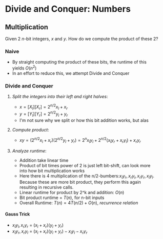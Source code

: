 # Divide and Conquer: Numbers

## Multiplication

Given 2 $n$-bit integers, $x$ and $y$. How do we compute the product of these 2?

### Naive
- By straight computing the product of these bits, the runtime of this yields $O(n^2)$
- In an effort to reduce this, we attempt Divide and Conquer


### Divide and Conquer
1. *Split the integers into their left and right halves*:
	- $x = [X_l][X_r] = 2^{n/2}x_l + x_r$ 
	- $y = [Y_l][Y_r] = 2^{n/2}y_l + y_r$ 
	- I'm not sure why we split or how this bit addition works, but alas

2. *Compute product*:
	- $xy = (2^{n/2}x_l + x_r)(2^{n/2}y_l + y_r) = 2^{n}x_l y_l + 2^{n/2}(x_l y_r + x_r y_l) + x_r y_r$

3. *Analyze runtime*:
	- Addition take linear time
	- Product of bit times power of 2 is just left bit-shift, can look more into how bit multiplication works
	- Here there is 4 multiplication of the n/2-bumbers:$x_l y_r, x_r y_l, x_r y_r , x_l y_l$. Because these are more bit product, they perform this again resulting in recursive calls. 
	- Linear runtime for product by 2^k and addition: $O(n)$
	- Bit product runtime = $T(n)$, for n-bit inputs
	- Overall Runtime: $T(n) = 4T(n/2)+ O(n)$, *recurrence relation*

#### Gauss Trick

- $x_l y_l, x_r y_r$ = $(x_l + x_r) (y_l+ y_r)$ 
- $x_l y_r, x_r y_l$ = $(x_l + x_r) (y_l+ y_r) - x_l y_l- x_r y_r$ 

